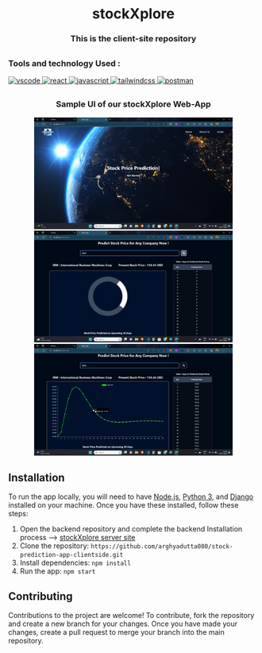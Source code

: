 <h1 align='center'>stockXplore</h1>

<h3 align='center'>This is the client-site repository</h3>



## <h3> Tools and technology Used : </h3>
<p>
<a href="https://code.visualstudio.com/" target="_blank" rel="noreferrer"> <img src="https://skillicons.dev/icons?i=vscode" alt="vscode" width="45" height="45"/> </a>
<a href="https://reactjs.org/" target="_blank" rel="noreferrer"> <img src="https://skillicons.dev/icons?i=react" alt="react" width="45" height="45"/> </a> 
<a href="https://developer.mozilla.org/en-US/docs/Web/JavaScript" target="_blank" rel="noreferrer"> <img src="https://skillicons.dev/icons?i=javascript" alt="javascript" width="45" height="45"/> </a>
<a href="https://getbootstrap.com" target="_blank" rel="noreferrer"> <img src="https://skillicons.dev/icons?i=tailwind" alt="tailwindcss" width="45" height="45"/> </a>
<a href="https://www.postman.com/" target="_blank" rel="noreferrer"> <img src="https://skillicons.dev/icons?i=postman" alt="postman" width="45" height="45"/> </a>
</p>

## <h3 align='center'> Sample UI of our stockXplore Web-App </h3>
<p align='center'>
<img src="UI/Screenshot (968).png" alt="Screenshot of Home Screen" width="400">
<img src="UI/Screenshot (969).png" alt="Screenshot of Food items Screen" width="400">
<img src="UI/Screenshot (972).png" alt="Screenshot of Delivery Screen" width="400">
<p>

## Installation

To run the app locally, you will need to have [Node.js](https://nodejs.org/), [Python 3](https://www.python.org), and [Django](https://www.djangoproject.com/) installed on your machine. Once you have these installed, follow these steps:

1. Open the backend repository and complete the backend Installation process --> [stockXplore server site](https://github.com/arghyadutta080/stock-prediction-app-server.git)
2. Clone the repository: `https://github.com/arghyadutta080/stock-prediction-app-clientside.git`
3. Install dependencies: `npm install`
4. Run the app: `npm start`

## Contributing

Contributions to the project are welcome! To contribute, fork the repository and create a new branch for your changes. Once you have made your changes, create a pull request to merge your branch into the main repository.
